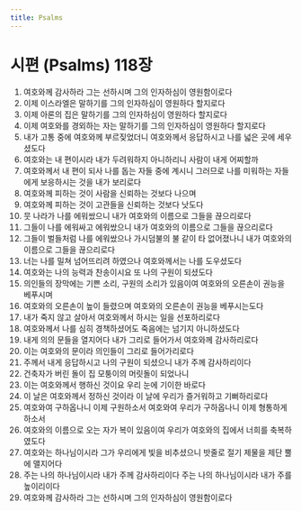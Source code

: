 ```yaml
---
title: Psalms
---
```


# 시편 (Psalms) 118장
1. 여호와께 감사하라 그는 선하시며 그의 인자하심이 영원함이로다
1. 이제 이스라엘은 말하기를 그의 인자하심이 영원하다 할지로다
1. 이제 아론의 집은 말하기를 그의 인자하심이 영원하다 할지로다
1. 이제 여호와를 경외하는 자는 말하기를 그의 인자하심이 영원하다 할지로다
1. 내가 고통 중에 여호와께 부르짖었더니 여호와께서 응답하시고 나를 넓은 곳에 세우셨도다
1. 여호와는 내 편이시라 내가 두려워하지 아니하리니 사람이 내게 어찌할까
1. 여호와께서 내 편이 되사 나를 돕는 자들 중에 계시니 그러므로 나를 미워하는 자들에게 보응하시는 것을 내가 보리로다
1. 여호와께 피하는 것이 사람을 신뢰하는 것보다 나으며
1. 여호와께 피하는 것이 고관들을 신뢰하는 것보다 낫도다
1. 뭇 나라가 나를 에워쌌으니 내가 여호와의 이름으로 그들을 끊으리로다
1. 그들이 나를 에워싸고 에워쌌으니 내가 여호와의 이름으로 그들을 끊으리로다
1. 그들이 벌들처럼 나를 에워쌌으나 가시덤불의 불 같이 타 없어졌나니 내가 여호와의 이름으로 그들을 끊으리로다
1. 너는 나를 밀쳐 넘어뜨리려 하였으나 여호와께서는 나를 도우셨도다
1. 여호와는 나의 능력과 찬송이시요 또 나의 구원이 되셨도다
1. 의인들의 장막에는 기쁜 소리, 구원의 소리가 있음이여 여호와의 오른손이 권능을 베푸시며
1. 여호와의 오른손이 높이 들렸으며 여호와의 오른손이 권능을 베푸시는도다
1. 내가 죽지 않고 살아서 여호와께서 하시는 일을 선포하리로다
1. 여호와께서 나를 심히 경책하셨어도 죽음에는 넘기지 아니하셨도다
1. 내게 의의 문들을 열지어다 내가 그리로 들어가서 여호와께 감사하리로다
1. 이는 여호와의 문이라 의인들이 그리로 들어가리로다
1. 주께서 내게 응답하시고 나의 구원이 되셨으니 내가 주께 감사하리이다
1. 건축자가 버린 돌이 집 모퉁이의 머릿돌이 되었나니
1. 이는 여호와께서 행하신 것이요 우리 눈에 기이한 바로다
1. 이 날은 여호와께서 정하신 것이라 이 날에 우리가 즐거워하고 기뻐하리로다
1. 여호와여 구하옵나니 이제 구원하소서 여호와여 우리가 구하옵나니 이제 형통하게 하소서
1. 여호와의 이름으로 오는 자가 복이 있음이여 우리가 여호와의 집에서 너희를 축복하였도다
1. 여호와는 하나님이시라 그가 우리에게 빛을 비추셨으니 밧줄로 절기 제물을 제단 뿔에 맬지어다
1. 주는 나의 하나님이시라 내가 주께 감사하리이다 주는 나의 하나님이시라 내가 주를 높이리이다
1. 여호와께 감사하라 그는 선하시며 그의 인자하심이 영원함이로다